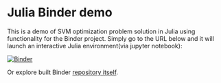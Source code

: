 # Julia Binder demo

This is a demo of SVM optimization problem solution in Julia using functionality for the Binder project. Simply
go to the URL below and it will launch an interactive Julia environment(via jupyter notebook):

[![Binder](https://mybinder.org/badge_logo.svg)](https://mybinder.org/v2/gh/Dano-drevo/sop-julia-demo/master?filepath=julia_getting_started.ipynb)

Or explore built Binder [repository itself](https://mybinder.org/v2/gh/Dano-drevo/sop-julia-demo/master).
